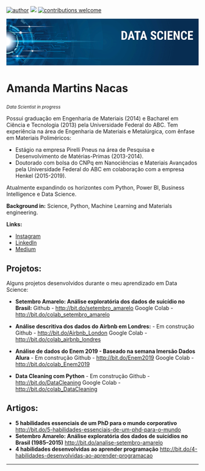 [![author](https://img.shields.io/badge/author-amnacas-red.svg)](https://www.linkedin.com/in/amanda-nacas-52484a25/) [![](https://img.shields.io/badge/python-3.7+-blue.svg)](https://www.python.org/downloads/release/python-365/) [![contributions welcome](https://img.shields.io/badge/contributions-welcome-brightgreen.svg?style=flat)](https://https://github.com/amnacas/Portifolio)

<p align="center">
  <img src="banner.png" >
</p>

# Amanda Martins Nacas
<sub>*Data Scientist in progress* </sub>

Possui graduação em Engenharia de Materiais (2014) e  Bacharel em Ciência e Tecnologia (2013) pela Universidade Federal do ABC.
Tem experiência na área de Engenharia de Materiais e Metalúrgica, com ênfase em Materiais Poliméricos: 
* Estágio na empresa Pirelli Pneus na área de Pesquisa e Desenvolvimento de Matérias-Primas (2013-2014). 
* Doutorado com bolsa do CNPq em Nanociências e Materiais Avançados pela Universidade Federal do ABC em colaboração com a empresa Henkel (2015-2019).

Atualmente expandindo os horizontes com Python, Power BI, Business Intelligence e Data Science.

**Background in:** Science, Python, Machine Learning and Materials engineering.

**Links:**
* [Instagram](https://www.instagram.com/amnacas)
* [LinkedIn](https://www.linkedin.com/in/amanda-nacas-52484a25/)
* [Medium](https://medium.com/@amandanacas)


## Projetos:
Alguns projetos desenvolvidos durante o meu aprendizado em Data Science:

* **Setembro Amarelo: Análise exploratória dos dados de suicídio no Brasil:** 
  Github - http://bit.do/setembro_amarelo
  Google Colab - http://bit.do/colab_setembro_amarelo
  
* **Análise descritiva dos dados do Airbnb em Londres:** - Em construção
   Github - http://bit.do/Airbnb_London 
   Google Colab - http://bit.do/colab_airbnb_londres 

* **Análise de dados do Enem 2019 - Baseado na semana Imersão Dados Alura** - Em construção
   Github - http://bit.do/Enem2019
   Google Colab - http://bit.do/colab_Enem2019
   
* **Data Cleaning com Python** - Em construção
   Github - http://bit.do/DataCleaning
   Google Colab - http://bit.do/colab_DataCleaning

## Artigos:
* **5 habilidades essenciais de um PhD para o mundo corporativo** http://bit.do/5-habilidades-essenciais-de-um-phd-para-o-mundo
* **Setembro Amarelo: Análise exploratória dos dados de suicídios no Brasil (1985–2015)** http://bit.do/analise-setembro-amarelo
* **4 habilidades desenvolvidas ao aprender programação** http://bit.do/4-habilidades-desenvolvidas-ao-aprender-programacao


---
